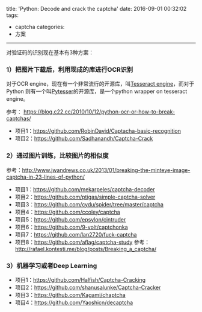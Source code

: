 title: 'Python: Decode and crack the captcha'
date: 2016-09-01 00:32:02
tags:
- captcha
categories:
- 方案
---

对验证码的识别现在基本有3种方案：

### 1）把图片下载后，利用现成的库进行OCR识别

对于OCR engine，现在有一个非常流行的开源库，叫[Tesseract engine](https://github.com/tesseract-ocr)，而对于Python
则有一个叫[Pytesser](https://github.com/RobinDavid/Pytesser)的开源库，是一个python wrapper on tesseract engine。

参考： <https://blog.c22.cc/2010/10/12/python-ocr-or-how-to-break-captchas/>

- 项目1：<https://github.com/RobinDavid/Captacha-basic-recognition>
- 项目2：<https://github.com/Sadhanandh/Captcha-Crack>

### 2）通过图片训练，比较图片的相似度

参考：<http://www.jwandrews.co.uk/2013/01/breaking-the-minteye-image-captcha-in-23-lines-of-python/>

- 项目1：<https://github.com/mekarpeles/captcha-decoder>
- 项目2：<https://github.com/ptigas/simple-captcha-solver>
- 项目3：<https://github.com/cydu/spider/tree/master/captcha>
- 项目4：<https://github.com/ccoley/captcha>
- 项目5：<https://github.com/epsylon/cintruder>
- 项目6：<https://github.com/9-volt/captchonka>
- 项目7：<https://github.com/lan2720/fuck-captcha>
- 项目8：<https://github.com/aflag/captcha-study> 参考：<http://rafael.kontesti.me/blog/posts/Breaking_a_captcha/>

### 3）机器学习或者Deep Learning

- 项目1：<https://github.com/Halfish/Captcha-Cracking>
- 项目2：<https://github.com/shanusalunke/Captcha-Cracker>
- 项目3：<https://github.com/Kagami/chaptcha>
- 项目4：<https://github.com/Yaoshicn/decaptcha>
